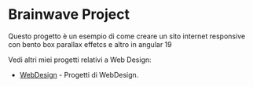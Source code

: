 # Brainwave Project

Questo progetto è un esempio di come creare un sito internet responsive con bento box parallax effetcs e altro in angular 19


Vedi altri miei progetti relativi a Web Design:
- [WebDesign](https://Baddy2002.github.io/WebDesign) - Progetti di WebDesign.
